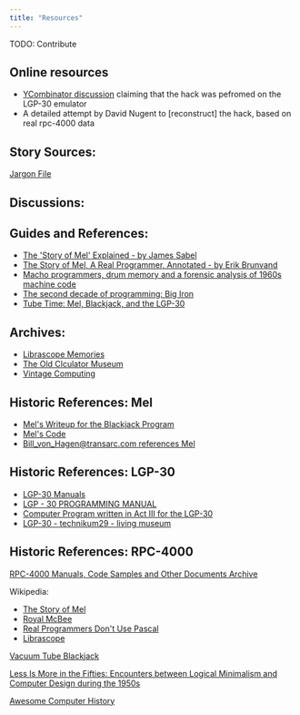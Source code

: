 ```yaml
---
title: "Resources"
---
```


TODO: Contribute

## Online resources

- [YCombinator discussion] claiming that the hack was pefromed on the LGP-30 emulator
- A detailed attempt by David Nugent to [reconstruct] the hack, based on real rpc-4000 data

## Story Sources:

[Jargon File](http://www.catb.org/jargon/)

## Discussions:

[YCombinator discussion]: https://news.ycombinator.com/item?id=20489273

## Guides and References:

- [The 'Story of Mel' Explained - by James Sabel](https://jamesseibel.com/the-story-of-mel/)
- [The Story of Mel, A Real Programmer, Annotated - by Erik Brunvand](https://www.cs.utah.edu/~elb/folklore/mel-annotated/mel-annotated.html)
- [Macho programmers, drum memory and a forensic analysis of 1960s machine code](https://www.freecodecamp.org/news/macho-programmers-drum-memory-and-a-forensic-analysis-of-1960s-machine-code-6c5da6a40244/)
- [The second decade of programming: Big Iron](https://hackernoon.com/https-medium-com-it-explained-for-normal-people-big-iron-6aee4e32ed51)
- [Tube Time: Mel, Blackjack, and the LGP-30](http://tubetime.us/index.php/2014/06/14/mel-blackjack-and-the-lgp-30/)

## Archives:

- [Librascope Memories](https://librascopememories.blogspot.com/)
- [The Old Clculator Museum](https://www.oldcalculatormuseum.com/index.html])
- [Vintage Computing](http://www.e-basteln.de/computing/)

## Historic References: Mel

- [Mel's Writeup for the Blackjack Program](http://bitsavers.trailing-edge.com/pdf/royalPrecision/RPC-4000/programWriteups/W1-01.0_Blackjack_Game.pdf)
- [Mel's Code](https://www.bemorehealthy.com/LGP-30Computer/The30.htm)
- [Bill_von_Hagen@transarc.com references Mel](http://foldoc.org/pub/misc/MelKaye.txt)

## Historic References: LGP-30

- [LGP-30 Manuals](http://www.bitsavers.org/pdf/royalPrecision/LGP-30/)
- [LGP - 30 PROGRAMMING MANUAL](http://ed-thelen.org/comp-hist/lgp-30-man.html)
- [Computer Program written in Act III for the LGP-30](https://theworld.com/~reinhold/comp-hist/actiiisample.html)
- [LGP-30 - technikum29 - living museum](https://technikum29.de/en/computer/lgp30)

## Historic References: RPC-4000

[RPC-4000 Manuals, Code Samples and Other Documents Archive](http://www.bitsavers.org/pdf/royalPrecision/RPC-4000/)

Wikipedia:

- [The Story of Mel](https://en.wikipedia.org/wiki/The_Story_of_Mel)
- [Royal McBee](https://en.wikipedia.org/wiki/Royal_Typewriter_Company#Computers)
- [Real Programmers Don't Use Pascal](https://en.wikipedia.org/wiki/Real_Programmers_Don%27t_Use_Pascal)
- [Librascope](https://en.wikipedia.org/wiki/Librascope)

[Vacuum Tube Blackjack](https://twitter.com/ewbarnard/status/1034892590003482626?ref_src=twsrc%5Etfw)

[Less Is More in the Fifties: Encounters between Logical Minimalism and Computer Design during the 1950s](https://hal.univ-lille.fr/hal-01345592v3/document)

[Awesome Computer History](https://github.com/watson/awesome-computer-history)
